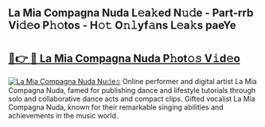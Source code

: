 ## La Mia Compagna Nuda L𝚎a𝚔ed N𝚞𝚍e - Part-rrb Vi𝚍𝚎o P𝚑𝚘tos - H𝚘𝚝 O𝚗𝚕yf𝚊ns L𝚎a𝚔s paeYe

# <h2><a href="http://kfa29do.oniu.top/?m=La+Mia+Compagna+Nuda">🔗👉 🔴 La Mia Compagna Nuda P𝚑ot𝚘𝚜 V𝚒d𝚎o</a></h2>

[![La Mia Compagna Nuda Nu𝚍e𝚜](https://i.imgur.com/0qMVB7G.gif)](http://kfa29do.oniu.top/?m=La+Mia+Compagna+Nuda)
Online performer and digital artist La Mia Compagna Nuda, famed for publishing dance and lifestyle tutorials through solo and collaborative dance acts and compact clips. Gifted vocalist La Mia Compagna Nuda, known for their remarkable singing abilities and achievements in the music world.  
